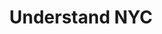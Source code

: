 ---
layout: archive
title: "Understand NYC"
tags:
  categories: web
ads: false
share: false
iframe: "https://www.understand.nyc"
client: Antoine Catala, Gabriel Kahan, Public Art Fund
image:
  id: 24775003938
blurb: "Interactive WebGL site using Three.js and photogrammetry scans."
---